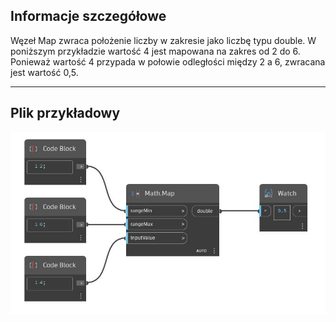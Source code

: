 ## Informacje szczegółowe
Węzeł Map zwraca położenie liczby w zakresie jako liczbę typu double. W poniższym przykładzie wartość 4 jest mapowana na zakres od 2 do 6. Ponieważ wartość 4 przypada w połowie odległości między 2 a 6, zwracana jest wartość 0,5.
___
## Plik przykładowy

![Map](./DSCore.Math.Map_img.jpg)

